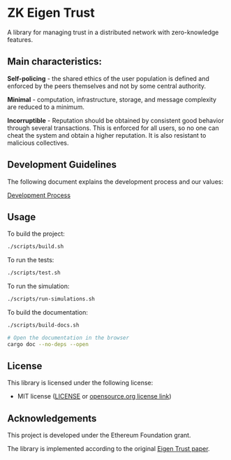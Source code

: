 # ZK Eigen Trust
A library for managing trust in a distributed network with zero-knowledge features.

## Main characteristics:
**Self-policing** - the shared ethics of the user population is defined and enforced by the peers themselves and not by some central authority.

**Minimal** - computation, infrastructure, storage, and message complexity are reduced to a minimum.

**Incorruptible** - Reputation should be obtained by consistent good behavior through several transactions. This is enforced for all users, so no one can cheat the system and obtain a higher reputation. It is also resistant to malicious collectives.

## Development Guidelines
The following document explains the development process and our values:

[Development Process](https://hackmd.io/MzCV5EGyTo-aNIRUV0PnUQ)

## Usage
To build the project:
```bash
./scripts/build.sh
```

To run the tests:
```bash
./scripts/test.sh
```

To run the simulation:
```bash
./scripts/run-simulations.sh
```

To build the documentation:
```bash
./scripts/build-docs.sh

# Open the documentation in the browser
cargo doc --no-deps --open
```

## License
This library is licensed under the following license:
- MIT license ([LICENSE](LICENSE) or [opensource.org license link](http://opensource.org/licenses/MIT))

## Acknowledgements
This project is developed under the Ethereum Foundation grant.

The library is implemented according to the original [Eigen Trust paper](http://ilpubs.stanford.edu:8090/562/1/2002-56.pdf).
